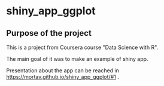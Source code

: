 # shiny_app_ggplot

## Purpose of the project

This is a project from Coursera course "Data Science with R".

The main goal of it was to make an example of shiny app.

Presentation about the app can be reached in https://mortav.github.io/shiny_app_ggplot/#1 .
